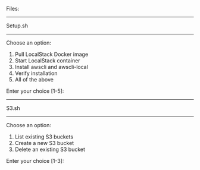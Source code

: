 Files:
__________________________________________
Setup.sh 
_________________________________________
Choose an option:
1. Pull LocalStack Docker image   
2. Start LocalStack container     
3. Install awscli and awscli-local
4. Verify installation
5. All of the above
   
Enter your choice [1-5]: 
__________________________________________________
S3.sh
__________________________________________________
Choose an option:
1. List existing S3 buckets
2. Create a new S3 bucket
3. Delete an existing S3 bucket
   
Enter your choice [1-3]: 
